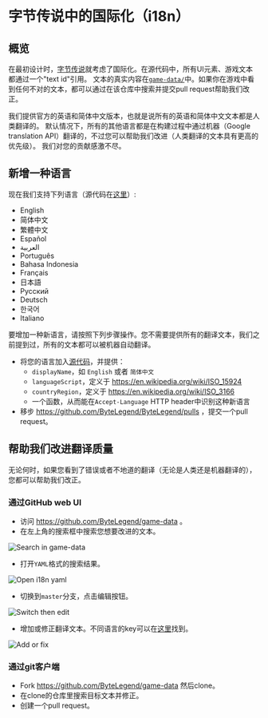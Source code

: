 # 字节传说中的国际化（i18n）

## 概览

在最初设计时，[字节传说](https://bytelegend.com)就考虑了国际化。在源代码中，所有UI元素、游戏文本都通过一个"text id"引用。
文本的真实内容在[`game-data/`](https://github.com/ByteLegend/server)中。如果你在游戏中看到任何不对的文本，都可以通过在该仓库中搜索并提交pull request帮助我们改正。

我们提供官方的英语和简体中文版本，也就是说所有的英语和简体中文文本都是人类翻译的。
默认情况下，所有的其他语言都是在构建过程中通过机器（Google translation API）翻译的，不过您可以帮助我们改进（人类翻译的文本具有更高的优先级）。
我们对您的贡献感激不尽。

## 新增一种语言

现在我们支持下列语言（源代码在[这里](https://github.com/ByteLegend/ByteLegend/blob/master/shared/src/commonMain/kotlin/com/bytelegend/app/shared/i18n/Locale.kt#L70)）:

- English
- 简体中文
- 繁體中文
- Español
- العربية
- Português
- Bahasa Indonesia
- Français
- 日本語
- Русский
- Deutsch
- 한국어
- Italiano

要增加一种新语言，请按照下列步骤操作。您不需要提供所有的翻译文本，我们之前提到过，所有的文本都可以被机器自动翻译。

- 将您的语言加入[源代码](https://github.com/ByteLegend/ByteLegend/blob/master/shared/src/commonMain/kotlin/com/bytelegend/app/shared/i18n/Locale.kt)，并提供：
  - `displayName`，如 `English` 或者 `简体中文`
  - `languageScript`，定义于 <https://en.wikipedia.org/wiki/ISO_15924>
  - `countryRegion`，定义于 <https://en.wikipedia.org/wiki/ISO_3166>
  - 一个函数，从而能在`Accept-Language` HTTP header中识别这种新语言
- 移步 <https://github.com/ByteLegend/ByteLegend/pulls> ，提交一个pull request。

## 帮助我们改进翻译质量

无论何时，如果您看到了错误或者不地道的翻译（无论是人类还是机器翻译的），您都可以帮助我们改正。

### 通过GitHub web UI

- 访问 <https://github.com/ByteLegend/game-data> 。
- 在左上角的搜索框中搜索您想要改进的文本。

![Search in game-data](https://raw.githubusercontent.com/ByteLegend/ByteLegend/master/docs/images/search-in-game-data.png)

- 打开`YAML`格式的搜索结果。

![Open i18n yaml](https://raw.githubusercontent.com/ByteLegend/ByteLegend/master/docs/images/open-i18n-yaml.png)

- 切换到`master`分支，点击编辑按钮。

![Switch then edit](https://raw.githubusercontent.com/ByteLegend/ByteLegend/master/docs/images/switch-then-edit.png)

- 增加或修正翻译文本。不同语言的key可以在[这里](https://github.com/ByteLegend/ByteLegend/blob/master/shared/src/commonMain/kotlin/com/bytelegend/app/shared/i18n/Locale.kt)找到。

![Add or fix](https://raw.githubusercontent.com/ByteLegend/ByteLegend/master/docs/images/add-or-fix-i18n.png)

### 通过git客户端

- Fork <https://github.com/ByteLegend/game-data> 然后clone。
- 在clone的仓库里搜索目标文本并修正。
- 创建一个pull request。  
